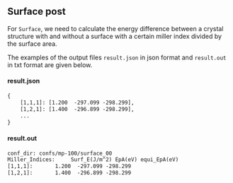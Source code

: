 ## Surface post

For `Surface`, we need to calculate the energy difference between a crystal structure with and without a surface with a certain miller index divided by the surface area.

The examples of the output files `result.json` in json format and `result.out` in txt format are given below.

#### result.json
```txt
{
    [1,1,1]: [1.200  -297.099 -298.299],
    [1,2,1]: [1.400  -296.899 -298.299],
    ...
}
```

#### result.out
```txt
conf_dir: confs/mp-100/surface_00
Miller_Indices:     Surf_E(J/m^2) EpA(eV) equi_EpA(eV)
[1,1,1]:       1.200  -297.099 -298.299
[1,2,1]:       1.400  -296.899 -298.299
```
